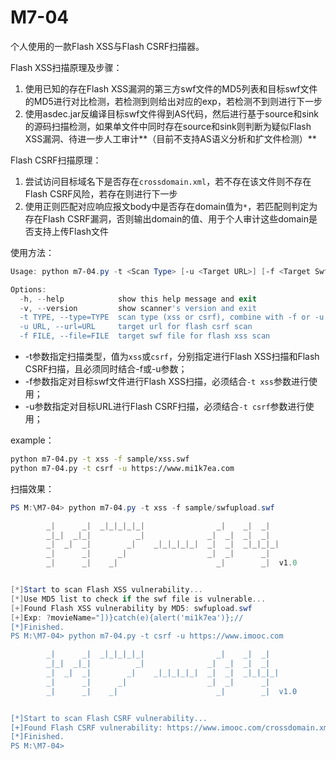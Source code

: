 # M7-04
个人使用的一款Flash XSS与Flash CSRF扫描器。

Flash XSS扫描原理及步骤：

1. 使用已知的存在Flash XSS漏洞的第三方swf文件的MD5列表和目标swf文件的MD5进行对比检测，若检测到则给出对应的exp，若检测不到则进行下一步
2. 使用asdec.jar反编译目标swf文件得到AS代码，然后进行基于source和sink的源码扫描检测，如果单文件中同时存在source和sink则判断为疑似Flash XSS漏洞、待进一步人工审计**（目前不支持AS语义分析和扩文件检测）**

Flash CSRF扫描原理：

1. 尝试访问目标域名下是否存在`crossdomain.xml`，若不存在该文件则不存在Flash CSRF风险，若存在则进行下一步
2. 使用正则匹配对应响应报文body中是否存在domain值为`*`，若匹配则判定为存在Flash CSRF漏洞，否则输出domain的值、用于个人审计这些domain是否支持上传Flash文件

使用方法：

```powershell
Usage: python m7-04.py -t <Scan Type> [-u <Target URL>] [-f <Target Swf File>]

Options:
  -h, --help            show this help message and exit
  -v, --version         show scanner's version and exit
  -t TYPE, --type=TYPE  scan type (xss or csrf), combine with -f or -u
  -u URL, --url=URL     target url for flash csrf scan
  -f FILE, --file=FILE  target swf file for flash xss scan
```

- -t参数指定扫描类型，值为`xss`或`csrf`，分别指定进行Flash XSS扫描和Flash CSRF扫描，且必须同时结合-f或-u参数；
- -f参数指定对目标swf文件进行Flash XSS扫描，必须结合`-t xss`参数进行使用；
- -u参数指定对目标URL进行Flash CSRF扫描，必须结合`-t csrf`参数进行使用；

example：

```bash
python m7-04.py -t xss -f sample/xss.swf
python m7-04.py -t csrf -u https://www.mi1k7ea.com
```

扫描效果：

```powershell
PS M:\M7-04> python m7-04.py -t xss -f sample/swfupload.swf                                              

        _|      _|  _|_|_|_|_|                _|    _|  _|
        _|_|  _|_|          _|              _|  _|  _|  _|
        _|  _|  _|        _|    _|_|_|_|_|  _|  _|  _|_|_|_|
        _|      _|      _|                  _|  _|      _|
        _|      _|    _|                      _|        _|  v1.0


[*]Start to scan Flash XSS vulnerability...
[*]Use MD5 list to check if the swf file is vulnerable...
[+]Found Flash XSS vulnerability by MD5: swfupload.swf
[+]Exp: ?movieName="])}catch(e){alert('mi1k7ea')};//
[*]Finished.
PS M:\M7-04> python m7-04.py -t csrf -u https://www.imooc.com                                            

        _|      _|  _|_|_|_|_|                _|    _|  _|
        _|_|  _|_|          _|              _|  _|  _|  _|
        _|  _|  _|        _|    _|_|_|_|_|  _|  _|  _|_|_|_|
        _|      _|      _|                  _|  _|      _|
        _|      _|    _|                      _|        _|  v1.0


[*]Start to scan Flash CSRF vulnerability...
[+]Found Flash CSRF vulnerability: https://www.imooc.com/crossdomain.xml
[*]Finished.
PS M:\M7-04>          
```

